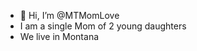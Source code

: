 - 👋 Hi, I’m @MTMomLove
- I am a single Mom of 2 young daughters 
- We live in Montana 

<!---
MTMomLove/MTMomLove is a ✨ special ✨ repository because its `README.md` (this file) appears on your GitHub profile.
You can click the Preview link to take a look at your changes.
--->

